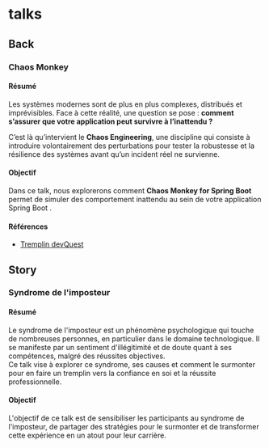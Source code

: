 # talks
## Back
### Chaos Monkey
#### Résumé
Les systèmes modernes sont de plus en plus complexes, distribués et imprévisibles. Face à cette réalité, une question se pose : **comment s’assurer que votre application peut survivre à l’inattendu ?**

C’est là qu’intervient le **Chaos Engineering**, une discipline qui consiste à introduire volontairement des perturbations pour tester la robustesse et la résilience des systèmes avant qu’un incident réel ne survienne.

#### Objectif
Dans ce talk, nous explorerons comment **Chaos Monkey for Spring Boot** permet de simuler des comportement inattendu au sein de votre application Spring Boot .

#### Références
- [Tremplin devQuest](https://www.youtube.com/watch?v=u3J6q4bj9Zc)

## Story
### Syndrome de l'imposteur
#### Résumé
Le syndrome de l'imposteur est un phénomène psychologique qui touche de nombreuses personnes, en particulier dans le domaine technologique. Il se manifeste par un sentiment d'illégitimité et de doute quant à ses compétences, malgré des réussites objectives.<br> Ce talk vise à explorer ce syndrome, ses causes et comment le surmonter pour en faire un tremplin vers la confiance en soi et la réussite professionnelle.

#### Objectif
L'objectif de ce talk est de sensibiliser les participants au syndrome de l'imposteur, de partager des stratégies pour le surmonter et de transformer cette expérience en un atout pour leur carrière.